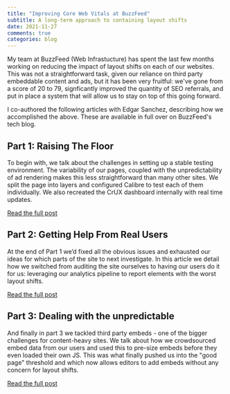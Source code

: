 ```yaml
---
title: "Improving Core Web Vitals at BuzzFeed"
subtitle: A long-term approach to containing layout shifts
date: 2021-11-27
comments: true
categories: blog
---
```


My team at BuzzFeed (Web Infrastucture) has spent the last few months working on reducing the impact of layout shifts on each of our websites. This was not a straightforward task, given our reliance on third party embeddable content and ads, but it has been very fruitful: we've gone from a score of 20 to 79, signficantly improved the quantity of SEO referrals, and put in place a system that will allow us to stay on top of this going forward.

I co-authored the following articles with Edgar Sanchez, describing how we accomplished the above. These are available in full over on BuzzFeed's tech blog.

## Part 1: Raising The Floor

To begin with, we talk about the challenges in setting up a stable testing environment. The variability of our pages, coupled with the unpredictability of ad rendering makes this less straightforward than many other sites. We split the page into layers and configured Calibre to test each of them individually. We also recreated the CrUX dashboard internally with real time updates.

[Read the full post](https://tech.buzzfeed.com/improving-cumulative-layout-shift-at-buzzfeed-part-1-8b7ead2381dd)

## Part 2: Getting Help From Real Users

At the end of Part 1 we’d fixed all the obvious issues and exhausted our ideas for which parts of the site to next investigate. In this article we detail how we switched from auditing the site ourselves to having our users do it for us: leveraging our analytics pipeline to report elements with the worst layout shifts.

[Read the full post](https://tech.buzzfeed.com/improving-cumulative-layout-shift-at-buzzfeed-part-2-2a846adeb097)

## Part 3: Dealing with the unpredictable

And finally in part 3 we tackled third party embeds - one of the bigger challenges for content-heavy sites. We talk about how we crowdsourced embed data from our users and used this to pre-size embeds before they even loaded their own JS. This was what finally pushed us into the "good page" threshold and which now allows editors to add embeds without any concern for layout shifts.

[Read the full post](https://tech.buzzfeed.com/improving-cumulative-layout-shift-at-buzzfeed-part-3-3a36240861e4)
